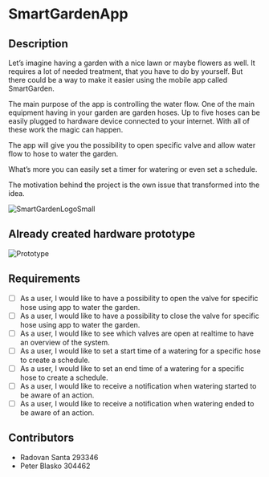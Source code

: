 # SmartGardenApp

## Description
Let’s imagine having a garden with a nice lawn or maybe flowers as well. It requires a lot of needed treatment, that you have to do by yourself. But there could be a way to make it easier using the mobile app called SmartGarden.

The main purpose of the app is controlling the water flow. One of the main equipment having in your garden are garden hoses. Up to five hoses can be easily plugged to hardware device connected to your internet. With all of these work the magic can happen.

The app will give you the possibility to open specific valve and allow water flow to hose to water the garden. 

What’s more you can easily set a timer for watering or even set a schedule.

The motivation behind the project is the own issue that transformed into the idea.

![SmartGardenLogoSmall](https://user-images.githubusercontent.com/84182964/159178512-3435dcd9-c9c3-4424-889f-e044f511862a.png)

## Already created hardware prototype
![Prototype](https://user-images.githubusercontent.com/84182964/159178814-ae29c14e-dd9e-4fe0-8e35-dc7d93366814.png)

## Requirements
- [ ] As a user, I would like to have a possibility to open the valve for specific hose using app to water the garden.
- [ ] As a user, I would like to have a possibility to close the valve for specific hose using app to water the garden.
- [ ] As a user, I would like to see which valves are open at realtime to have an overview of the system.
- [ ] As a user, I would like to set a start time of a watering for a specific hose to create a schedule.
- [ ] As a user, I would like to set an end time of a watering for a specific hose to create a schedule.
- [ ] As a user, I would like to receive a notification when watering started to be aware of an action.
- [ ] As a user, I would like to receive a notification when watering ended to be aware of an action.

## Contributors
- Radovan Santa 293346
- Peter Blasko 304462
